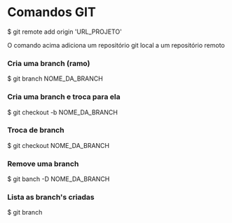 # Comandos GIT

$ git remote add origin 'URL_PROJETO'   

O comando acima adiciona um repositório git local a um repositório remoto

### Cria uma branch (ramo)   
$ git branch NOME_DA_BRANCH   

### Cria uma branch e troca para ela   
$ git checkout -b NOME_DA_BRANCH   

### Troca de branch   
$ git checkout NOME_DA_BRANCH   

### Remove uma branch   
$ git banch -D NOME_DA_BRANCH   

### Lista as branch's criadas   
$ git branch   